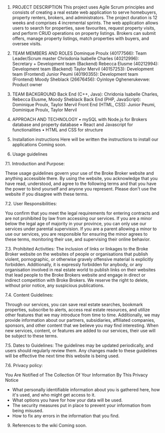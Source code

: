 1. PROJECT DESCRIPTION 
This project uses Agile Scrum principles and consists of creating a real estate web application 
to serve homebuyers, property renters, brokers, and administrators. 
The project duration is 12 weeks and comprises 4 incremental sprints. 
The web application allows users to search for properties, save favourites, 
request property visits, and perform CRUD operations on property listings. 
Brokers can submit offers, manage property listings, match properties with buyers, and oversee visits.

2. TEAM MEMBERS AND ROLES
Dominque Proulx (40177566): Team Leader/Scrum master
Chrisdonia Isabelle Charles (40212996): Secretary + Development team (Backend)
Rebecca Elusme (40212994): Development team (Backend)
Taylor Mervil (40157253): Development team (Frontend)
Junior Peumi (40190355): Development team (Frontend)
Moody Sheblack (26676456): 
Oyinloye Oghenerukevwe: Product owner

3. TEAM BACKGROUND
Back End (C++, Java): Chridonia Isabelle Charles, Rebecca Elusme, Moody Sheblack
Back End (PHP, JavaScript): Dominique Proulx, Taylor Mervil
Front End (HTML, CSS): Junior Peumi, Dominique Proulx, Taylor Mervil


4. APPROACH AND TECHNOLOGY
•	mySQL with Node.js for Brokers database and property database
•  React and Javascript for functionalities
•  HTML and CSS for structure



6. Installation instructions
   Here will be written the instructions to install our applications
   Coming soon.
   
7. 	Usage guidelines

7.1.	Introduction and Purpose:

These usage guidelines govern your use of the Broke Broker website and anything accessible there. By using the website, you acknowledge that you have read, understood, and agree to the following terms and that you have the power to bind yourself and anyone you represent. Please don't use the website if you disagree with these terms.

7.2.	User Responsibilities:

You confirm that you meet the legal requirements for entering contracts and are not prohibited by law from accessing our services. If you are a minor below the legal age of majority in your province, you can only use our services under parental supervision. If you are a parent allowing a minor to use our services, you are responsible for ensuring the minor agrees to these terms, monitoring their use, and supervising their online behavior.

7.3.	Prohibited Activities:
The inclusion of links or linkages to the Broke Broker website on the websites of people or organisations that publish violent, pornographic, or otherwise gravely offensive material is explicitly forbidden. Additionally, it is expressly forbidden for anybody, or any organisation involved in real estate world to publish links on their websites that lead people to the Broke Brokers website and engage in direct or indirect competition with Broke Brokers. We reserve the right to delete, without prior notice, any suspicious publications.

7.4.	Content Guidelines:

Through our services, you can save real estate searches, bookmark properties, subscribe to alerts, access real estate resources, and utilize other features that we may introduce from time to time. Additionally, we may provide information about our partners, subsidiaries, affiliated companies, sponsors, and other content that we believe you may find interesting. When new services, content, or features are added to our services, their use will be subject to these terms.

7.5.	Dates to Guidelines:
The guidelines may be updated periodically, and users should regularly review them.
Any changes made to these guidelines will be effective the next time this website is being used.

7.6.	Privacy policy: 

You Are Notified of The Collection Of Your Information By This Privacy Notice
-	What personally identifiable information about you is gathered here, how it's used, and who might get access to it.
-	What options you have for how your data will be used.
-	The security measures put in place to prevent your information from being misused.
-	How to fix any errors in the information that you find.

   	
9. 	References to the wiki
    Coming soon.
